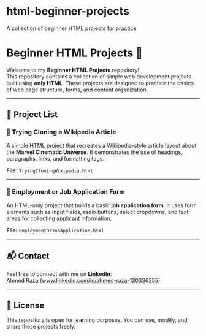 # html-beginner-projects
A collection of beginner HTML projects for practice

# Beginner HTML Projects 🚀

Welcome to my **Beginner HTML Projects** repository!  
This repository contains a collection of simple web development projects built using **only HTML**. These projects are designed to practice the basics of web page structure, forms, and content organization.

---

## 📂 Project List

### 📄 Trying Cloning a Wikipedia Article
A simple HTML project that recreates a Wikipedia-style article layout about the **Marvel Cinematic Universe**. It demonstrates the use of headings, paragraphs, links, and formatting tags.

**File:** `TryingCloningWikipedia.html`

---

### 📄 Employment or Job Application Form
An HTML-only project that builds a basic **job application form**. It uses form elements such as input fields, radio buttons, select dropdowns, and text areas for collecting applicant information.

**File:** `EmploymentOrJobApplication.html`

---

## 📬 Contact

Feel free to connect with me on **LinkedIn**:  
Ahmed Raza (www.linkedin.com/in/ahmed-raza-130336355)

---

## 📜 License

This repository is open for learning purposes. You can use, modify, and share these projects freely.
